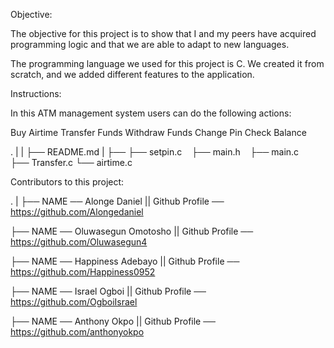 Objective:

The objective for this project is to show that I and my peers have acquired programming logic and that we are able to adapt to new languages.

The programming language we used for this project is C. We created it from scratch, and we added different features to the application.

Instructions:

In this ATM management system users can do the following actions:

Buy Airtime
Transfer Funds
Withdraw Funds
Change Pin
Check Balance

.
|
|
├── README.md
|
├── ├── setpin.c
    ├── main.h
    ├── main.c
    ├── Transfer.c
    └── airtime.c

Contributors to this project:

. 
|
├── NAME ── Alonge Daniel       ||     Github Profile ── https://github.com/Alongedaniel

├── NAME ── Oluwasegun Omotosho  ||   Github Profile ── https://github.com/Oluwasegun4

├── NAME ── Happiness Adebayo    ||   Github Profile ── https://github.com/Happiness0952

├── NAME ── Israel Ogboi         ||   Github Profile ── https://github.com/OgboiIsrael

├── NAME ── Anthony Okpo       ||     Github Profile ── https://github.com/anthonyokpo